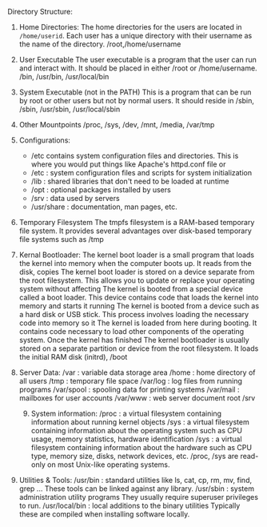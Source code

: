 Directory Structure:

1. Home Directories: The home directories for the users are located in `/home/userid`. Each user has a unique directory with their username as the name of the directory.
/root,/home/username

2. User Executable
The user executable is a program that the user can run and interact with. It should be placed in either /root or /home/username. 
/bin, /usr/bin, /usr/local/bin

3. System Executable     (not in the PATH)
   This is a program that can be run by root or other users but not by normal users. It should reside in /sbin,
   /sbin, /usr/sbin, /usr/local/sbin

4. Other Mountpoints
/proc, /sys, /dev, /mnt, /media, /var/tmp

5. Configurations:
   - /etc contains system configuration files and directories.  This is where you would put things like Apache's httpd.conf file or 
   - /etc : system configuration files and scripts for system initialization
   - /lib : shared libraries that don't need to be loaded at runtime 
   - /opt : optional packages installed by users
   - /srv : data used by servers
   - /usr/share : documentation, man pages, etc.

6. Temporary Filesystem
   The tmpfs filesystem is a RAM-based temporary file system. It provides several advantages over disk-based temporary file systems such as /tmp
   
7. Kernal Bootloader:
   The kernel boot loader is a small program that loads the kernel into memory when the computer boots up. It reads from the disk, copies
   The kernel boot loader is stored on a device separate from the root filesystem. This allows you to update or replace your operating system without affecting
   The kernel is booted from a special device called a boot loader. This device contains code that loads the kernel into memory and starts it running
   The kernel is booted from a device such as a hard disk or USB stick. This process involves loading the necessary code into memory so it 
   The kernel is loaded from here during booting. It contains code necessary to load other components of the operating system. Once the kernel has finished
   The kernel bootloader is usually stored on a separate partition or device from the root filesystem. It loads the initial RAM disk (initrd), /boot

8. Server Data:
   /var : variable data storage area
   /home : home directory of all users
   /tmp : temporary file space 
   /var/log : log files from running programs
   /var/spool : spooling data  for printing systems
   /var/mail : mailboxes for user accounts 
   /var/www : web server document root 
   /srv

   9. System information:
      /proc : a virtual filesystem containing information about running kernel objects
      /sys : a virtual filesystem containing information about the operating system such as CPU usage, memory statistics, hardware identification
      /sys : a virtual filesystem containing information about the hardware
             such as CPU type, memory size, disks, network devices, etc.
             /proc, /sys are read-only on most Unix-like operating systems.
             
10. Utilities & Tools:
    /usr/bin : standard utilities like ls, cat, cp, rm, mv, find, grep ...
               These tools can be linked against any library.
    /usr/sbin : system administration utility programs
                They usually require superuser privileges to run.
    /usr/local/bin : local additions to the binary utilities
                       Typically these are compiled when installing software locally.